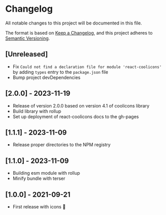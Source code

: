 # Changelog

All notable changes to this project will be documented in this file.

The format is based on [Keep a Changelog](https://keepachangelog.com/en/1.0.0/),
and this project adheres to [Semantic Versioning](https://semver.org/spec/v2.0.0.html).

## [Unreleased]

- Fix `Could not find a declaration file for module 'react-coolicons'` by adding `types` entry to the `package.json` file
- Bump project devDependencies

## [2.0.0] - 2023-11-19

- Release of version 2.0.0 based on version 4.1 of coolicons library
- Build library with rollup
- Set up deployment of react-coolicons docs to the gh-pages

## [1.1.1] - 2023-11-09

- Release proper directories to the NPM registry

## [1.1.0] - 2023-11-09

- Building esm module with rollup
- Minify bundle with terser

## [1.0.0] - 2021-09-21

- First release with icons :tada:
